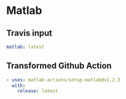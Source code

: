 # Matlab

## Travis input

```yaml
matlab: latest
```

## Transformed Github Action

```yaml
- uses: matlab-actions/setup-matlab@v1.2.3
  with:
    release: latest
```
